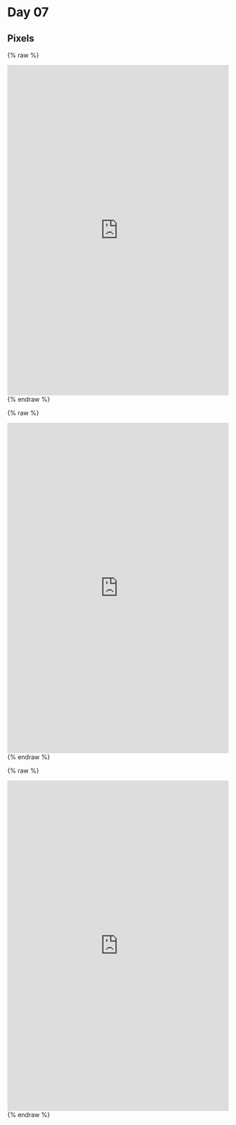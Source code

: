 
# Day 07

## Pixels

{% raw %}
<iframe src="https://editor.p5js.org/PerlaH/full/mdKjlUq5E" width="100%" height="750" frameborder="no"></iframe>
{% endraw %}

{% raw %}
<iframe src="https://editor.p5js.org/PerlaH/full/lep0Rtfj7" width="100%" height="750" frameborder="no"></iframe>
{% endraw %}

{% raw %}
<iframe src="https://editor.p5js.org/PerlaH/full/69Fuaf7D_" width="100%" height="750" frameborder="no"></iframe>
{% endraw %}

